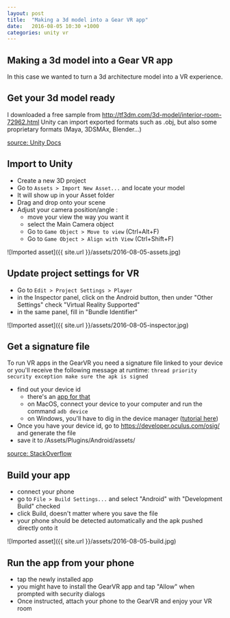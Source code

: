 ```yaml
---
layout: post
title:  "Making a 3d model into a Gear VR app"
date:   2016-08-05 10:30 +1000
categories: unity vr
---
```


Making a 3d model into a Gear VR app
---
In this case we wanted to turn a 3d architecture model into a VR experience.

Get your 3d model ready
---
I downloaded a free sample from http://tf3dm.com/3d-model/interior-room-72962.html
Unity can import exported formats such as .obj, but also some proprietary formats (Maya, 3DSMAx, Blender...)

[source: Unity Docs]([https://docs.unity3d.com/Manual/3D-formats.html)

Import to Unity
---
- Create a new 3D project
- Go to ```Assets > Import New Asset...``` and locate your model
- It will show up in your Asset folder
- Drag and drop onto your scene
- Adjust your camera position/angle :
	- move your view the way you want it
	- select the Main Camera object
	- Go to ```Game Object > Move to view``` (Ctrl+Alt+F)
	- Go to ```Game Object > Align with View``` (Ctrl+Shift+F)

![Imported asset]({{ site.url }}/assets/2016-08-05-assets.jpg)

Update project settings for VR
---
- Go to ```Edit > Project Settings > Player```
- in the Inspector panel, click on the Android button, then under "Other Settings" check "Virtual Reality Supported"
- in the same panel, fill in "Bundle Identifier"

![Imported asset]({{ site.url }}/assets/2016-08-05-inspector.jpg)


Get a signature file
---
To run VR apps in the GearVR you need a signature file linked to your device or you'll receive the following message at runtime: ```thread priority security exception make sure the apk is signed```

- find out your device id
	- there's an [app for that](https://play.google.com/store/apps/details?id=com.skyworxx.sideloadvrdeviceid&hl=en)
	- on MacOS, connect your device to your computer and run the command ```adb device```
	- on Windows, you'll have to dig in the device manager ([tutorial here](http://www.gilsmethod.com/how_to_resolve_unknown_device_problems))
- Once you have your device id, go to https://developer.oculus.com/osig/ and generate the file
- save it to <YourProject>/Assets/Plugins/Android/assets/

[source: StackOverflow](https://stackoverflow.com/questions/32045009/thread-priority-security-exception-make-sure-the-apk-is-signed)

Build your app
---
- connect your phone
- go to ```File > Build Settings...``` and select "Android" with "Development Build" checked
- click Build, doesn't matter where you save the file
- your phone should be detected automatically and the apk pushed directly onto it

![Imported asset]({{ site.url }}/assets/2016-08-05-build.jpg)

Run the app from your phone
---
- tap the newly installed app
- you might have to install the GearVR app and tap "Allow" when prompted with security dialogs
- Once instructed, attach your phone to the GearVR and enjoy your VR room
